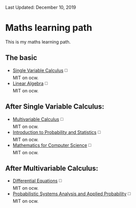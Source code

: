 Last Updated: December 10, 2019

# Maths learning path
This is my maths learning path.

## The basic
* [Single Variable Calculus](https://ocw.mit.edu/courses/mathematics/18-01sc-single-variable-calculus-fall-2010/index.htm) :white_medium_square:  
MIT on ocw.  
* [Linear Algebra](https://ocw.mit.edu/courses/mathematics/18-06sc-linear-algebra-fall-2011/index.htm) :white_medium_square:  
MIT on ocw.  

## After Single Variable Calculus:
* [Multivariable Calculus](https://ocw.mit.edu/courses/mathematics/18-02sc-multivariable-calculus-fall-2010/) :white_medium_square:  
MIT on ocw.  
* [Introduction to Probability and Statistics](https://ocw.mit.edu/courses/mathematics/18-05-introduction-to-probability-and-statistics-spring-2014/index.htm) :white_medium_square:  
MIT on ocw.  
* [Mathematics for Computer Science](https://ocw.mit.edu/courses/electrical-engineering-and-computer-science/6-042j-mathematics-for-computer-science-spring-2015/index.htm) :white_medium_square:  
MIT on ocw.  

## After Multivariable Calculus:
* [Differential Equations](https://ocw.mit.edu/courses/mathematics/18-03sc-differential-equations-fall-2011/index.htm) :white_medium_square:  
MIT on ocw.  
* [Probabilistic Systems Analysis and Applied Probability](https://ocw.mit.edu/courses/electrical-engineering-and-computer-science/6-041sc-probabilistic-systems-analysis-and-applied-probability-fall-2013/index.htm) :white_medium_square:  
MIT on ocw.  


